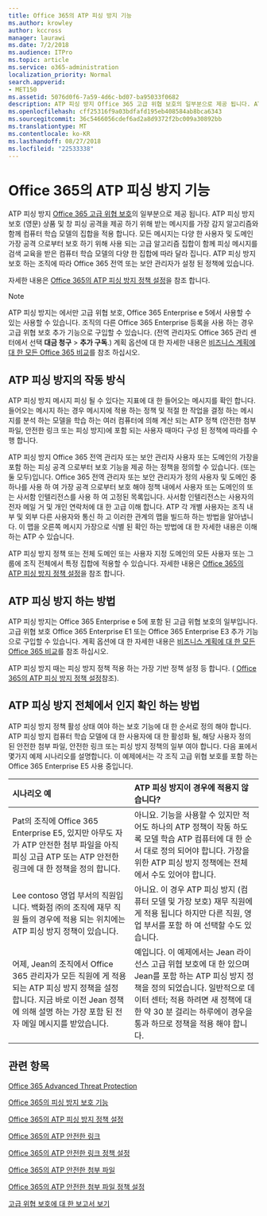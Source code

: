 ```yaml
---
title: Office 365의 ATP 피싱 방지 기능
ms.author: krowley
author: kccross
manager: laurawi
ms.date: 7/2/2018
ms.audience: ITPro
ms.topic: article
ms.service: o365-administration
localization_priority: Normal
search.appverid:
- MET150
ms.assetid: 5076d0f6-7a59-4d6c-bd07-ba95033f0682
description: ATP 피싱 방지 Office 365 고급 위협 보호의 일부분으로 제공 됩니다. ATP 피싱 방지 보호 (영문) 상품 및 창 피싱 공격을 제공 하기 위해 받는 메시지를 가장 감지 알고리즘와 함께 컴퓨터 학습 모델의 집합을 적용 합니다. 모든 메시지는 다양 한 사용자 및 도메인 가장 공격 으로부터 보호 하기 위해 사용 되는 고급 알고리즘 집합이 함께 피싱 메시지를 검색 교육을 받은 컴퓨터 학습 모델의 다양 한 집합에 따라 달라 집니다. ATP 피싱 방지 보호 하는 조직에 따라 Office 365 전역 또는 보안 관리자가 설정 된 정책에 있습니다.
ms.openlocfilehash: cff25316f9a03bdfafd195eb408584ab8bca6343
ms.sourcegitcommit: 36c5466056cdef6ad2a8d9372f2bc009a30892bb
ms.translationtype: MT
ms.contentlocale: ko-KR
ms.lasthandoff: 08/27/2018
ms.locfileid: "22533338"
---
```

# <a name="atp-anti-phishing-capabilities-in-office-365"></a>Office 365의 ATP 피싱 방지 기능

ATP 피싱 방지 [Office 365 고급 위협 보호](https://technet.microsoft.com/en-us/library/exchange-online-advanced-threat-protection-service-description.aspx)의 일부분으로 제공 됩니다. ATP 피싱 방지 보호 (영문) 상품 및 창 피싱 공격을 제공 하기 위해 받는 메시지를 가장 감지 알고리즘와 함께 컴퓨터 학습 모델의 집합을 적용 합니다. 모든 메시지는 다양 한 사용자 및 도메인 가장 공격 으로부터 보호 하기 위해 사용 되는 고급 알고리즘 집합이 함께 피싱 메시지를 검색 교육을 받은 컴퓨터 학습 모델의 다양 한 집합에 따라 달라 집니다. ATP 피싱 방지 보호 하는 조직에 따라 Office 365 전역 또는 보안 관리자가 설정 된 정책에 있습니다.
  
자세한 내용은 [Office 365의 ATP 피싱 방지 정책 설정](set-up-atp-anti-phishing-policies.md)을 참조 합니다.
  
> [!NOTE]
> ATP 피싱 방지는 에서만 고급 위협 보호, Office 365 Enterprise e 5에서 사용할 수 있는 사용할 수 있습니다. 조직의 다른 Office 365 Enterprise 등록을 사용 하는 경우 고급 위협 보호 추가 기능으로 구입할 수 있습니다. (전역 관리자도 Office 365 관리 센터에서 선택 **대금 청구** \> **추가 구독**.) 계획 옵션에 대 한 자세한 내용은 [비즈니스 계획에 대 한 모든 Office 365 비교](https://go.microsoft.com/fwlink/?linkid=844053)를 참조 하십시오. 
    
## <a name="how-atp-anti-phishing-works"></a>ATP 피싱 방지의 작동 방식
<a name="Howantiphishworks"> </a>

ATP 피싱 방지 메시지 피싱 될 수 있다는 지표에 대 한 들어오는 메시지를 확인 합니다. 들어오는 메시지 하는 경우 메시지에 적용 하는 정책 및 적절 한 작업을 결정 하는 메시지를 분석 하는 모델을 학습 하는 여러 컴퓨터에 의해 계산 되는 ATP 정책 (안전한 첨부 파일, 안전한 링크 또는 피싱 방지)에 포함 되는 사용자 때마다 구성 된 정책에 따라를 수행 합니다.
  
ATP 피싱 방지 Office 365 전역 관리자 또는 보안 관리자 사용자 또는 도메인의 가장을 포함 하는 피싱 공격 으로부터 보호 기능을 제공 하는 정책을 정의할 수 있습니다. (또는 둘 모두)입니다. Office 365 전역 관리자 또는 보안 관리자가 정의 사용자 및 도메인 중 하나를 사용 하 여 가장 공격 으로부터 보호 해야 정책 내에서 사용자 또는 도메인의 또는 사서함 인텔리전스를 사용 하 여 고정된 목록입니다. 사서함 인텔리전스는 사용자의 전자 메일 거 및 개인 연락처에 대 한 고급 이해 합니다. ATP 각 개별 사용자는 조직 내부 및 외부 다른 사용자와 통신 하 고 이러한 관계의 맵을 빌드하 하는 방법을 알아냅니다. 이 맵을 오른쪽 메시지 가장으로 식별 된 확인 하는 방법에 대 한 자세한 내용은 이해 하는 ATP 수 있습니다.
  
ATP 피싱 방지 정책 또는 전체 도메인 또는 사용자 지정 도메인의 모든 사용자 또는 그룹에 조직 전체에서 특정 집합에 적용할 수 있습니다. 자세한 내용은 [Office 365의 ATP 피싱 방지 정책 설정](set-up-atp-anti-phishing-policies.md)을 참조 합니다.
  
## <a name="how-to-get-atp-anti-phishing"></a>ATP 피싱 방지 하는 방법
<a name="Howtogetantiphish"> </a>

ATP 피싱 방지는 Office 365 Enterprise e 5에 포함 된 고급 위협 보호의 일부입니다. 고급 위협 보호 Office 365 Enterprise E1 또는 Office 365 Enterprise E3 추가 기능으로 구입할 수 있습니다. 계획 옵션에 대 한 자세한 내용은 [비즈니스 계획에 대 한 모든 Office 365 비교](https://go.microsoft.com/fwlink/?linkid=844053)를 참조 하십시오.
  
ATP 피싱 방지 때는 피싱 방지 정책 적용 하는 가장 기반 정책 설정 등 합니다. ( [Office 365의 ATP 피싱 방지 정책 설정](set-up-atp-anti-phishing-policies.md)참조).
  
## <a name="how-to-know-if-atp-anti-phishing-is-in-place"></a>ATP 피싱 방지 전체에서 인지 확인 하는 방법
<a name="IsantiphishOn"> </a>

ATP 피싱 방지 정책 활성 상태 여야 하는 보호 기능에 대 한 순서로 정의 해야 합니다. ATP 피싱 방지 컴퓨터 학습 모델에 대 한 사용자에 대 한 활성화 될, 해당 사용자 정의 된 안전한 첨부 파일, 안전한 링크 또는 피싱 방지 정책의 일부 여야 합니다. 다음 표에서 몇가지 예제 시나리오를 설명합니다. 이 예제에서는 각 조직 고급 위협 보호를 포함 하는 Office 365 Enterprise E5 사용 중입니다.
  
|**시나리오 예**|**ATP 피싱 방지이 경우에 적용지 않습니다?**|
|:-----|:-----|
|Pat의 조직에 Office 365 Enterprise E5, 있지만 아무도 자가 ATP 안전한 첨부 파일을 아직 피싱 고급 ATP 또는 ATP 안전한 링크에 대 한 정책을 정의 합니다.|아니요. 기능을 사용할 수 있지만 적어도 하나의 ATP 정책이 작동 하도록 모델 학습 ATP 컴퓨터에 대 한 순서 대로 정의 되어야 합니다. 가장을 위한 ATP 피싱 방지 정책에는 전체에서 수도 있어야 합니다.|
|Lee contoso 영업 부서의 직원입니다. 백화점 ㈜의 조직에 재무 직원 들의 경우에 적용 되는 위치에는 ATP 피싱 방지 정책이 있습니다.|아니요. 이 경우 ATP 피싱 방지 (컴퓨터 모델 및 가장 보호) 재무 직원에 게 적용 됩니다 하지만 다른 직원, 영업 부서를 포함 하 여 선택할 수도 있습니다.|
|어제, Jean의 조직에서 Office 365 관리자가 모든 직원에 게 적용 되는 ATP 피싱 방지 정책을 설정 합니다. 지금 바로 이전 Jean 정책에 의해 설명 하는 가장 포함 된 전자 메일 메시지를 받았습니다.|예입니다. 이 예제에서는 Jean 라이선스 고급 위협 보호에 대 한 있으며 Jean를 포함 하는 ATP 피싱 방지 정책을 정의 되었습니다. 일반적으로 데이터 센터; 적용 하려면 새 정책에 대 한 약 30 분 걸리는 하루에이 경우을 통과 하므로 정책을 적용 해야 합니다.|
   
## <a name="related-topics"></a>관련 항목
<a name="IsantiphishOn"> </a>

[Office 365 Advanced Threat Protection](office-365-atp.md)
  
[Office 365의 피싱 방지 보호 기능](anti-phishing-protection.md)
  
[Office 365의 ATP 피싱 방지 정책 설정](set-up-atp-anti-phishing-policies.md)
  
[Office 365의 ATP 안전한 링크](atp-safe-links.md)
  
[Office 365의 ATP 안전한 링크 정책 설정](set-up-atp-safe-links-policies.md)
  
[Office 365의 ATP 안전한 첨부 파일](atp-safe-attachments.md)
  
[Office 365의 ATP 안전한 첨부 파일 정책 설정](set-up-atp-safe-attachments-policies.md)
  
[고급 위협 보호에 대 한 보고서 보기](view-reports-for-atp.md)
  

